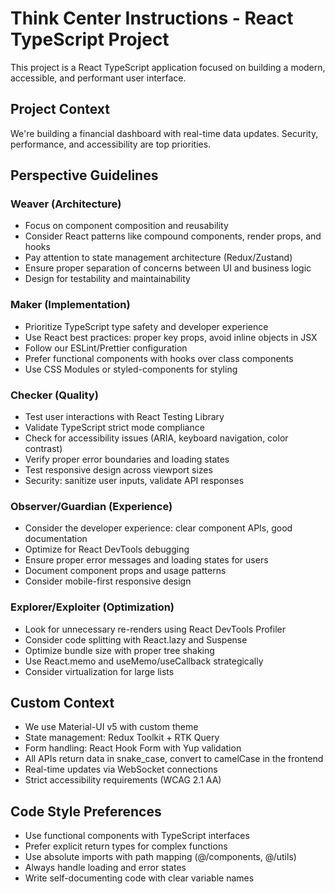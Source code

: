 # Think Center Instructions - React TypeScript Project

This project is a React TypeScript application focused on building a modern, accessible, and performant user interface.

## Project Context

We're building a financial dashboard with real-time data updates. Security, performance, and accessibility are top priorities.

## Perspective Guidelines

### Weaver (Architecture)
- Focus on component composition and reusability
- Consider React patterns like compound components, render props, and hooks
- Pay attention to state management architecture (Redux/Zustand)
- Ensure proper separation of concerns between UI and business logic
- Design for testability and maintainability

### Maker (Implementation)  
- Prioritize TypeScript type safety and developer experience
- Use React best practices: proper key props, avoid inline objects in JSX
- Follow our ESLint/Prettier configuration
- Prefer functional components with hooks over class components
- Use CSS Modules or styled-components for styling

### Checker (Quality)
- Test user interactions with React Testing Library
- Validate TypeScript strict mode compliance
- Check for accessibility issues (ARIA, keyboard navigation, color contrast)
- Verify proper error boundaries and loading states
- Test responsive design across viewport sizes
- Security: sanitize user inputs, validate API responses

### Observer/Guardian (Experience)
- Consider the developer experience: clear component APIs, good documentation
- Optimize for React DevTools debugging
- Ensure proper error messages and loading states for users  
- Document component props and usage patterns
- Consider mobile-first responsive design

### Explorer/Exploiter (Optimization)
- Look for unnecessary re-renders using React DevTools Profiler
- Consider code splitting with React.lazy and Suspense
- Optimize bundle size with proper tree shaking
- Use React.memo and useMemo/useCallback strategically
- Consider virtualization for large lists

## Custom Context

- We use Material-UI v5 with custom theme
- State management: Redux Toolkit + RTK Query
- Form handling: React Hook Form with Yup validation  
- All APIs return data in snake_case, convert to camelCase in the frontend
- Real-time updates via WebSocket connections
- Strict accessibility requirements (WCAG 2.1 AA)

## Code Style Preferences

- Use functional components with TypeScript interfaces
- Prefer explicit return types for complex functions
- Use absolute imports with path mapping (@/components, @/utils)
- Always handle loading and error states
- Write self-documenting code with clear variable names

